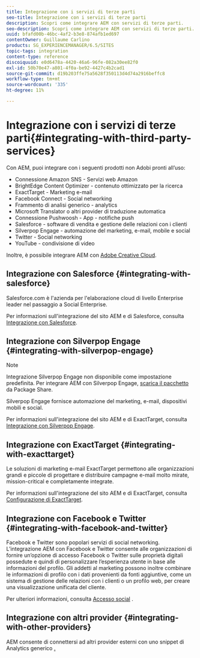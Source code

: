```yaml
---
title: Integrazione con i servizi di terze parti
seo-title: Integrazione con i servizi di terze parti
description: Scopri come integrare AEM con servizi di terze parti.
seo-description: Scopri come integrare AEM con servizi di terze parti.
uuid: bfafd00b-46bc-4af2-b3e8-874afb1ed697
contentOwner: Guillaume Carlino
products: SG_EXPERIENCEMANAGER/6.5/SITES
topic-tags: integration
content-type: reference
discoiquuid: e0d6478a-4420-46a6-96fe-082a30ee82f0
exl-id: 50b70e47-a801-4f0a-be92-4427c4b2cad1
source-git-commit: d19b203ffe75a5628f350113d4d74a2916beffc8
workflow-type: tm+mt
source-wordcount: '335'
ht-degree: 11%

---
```


# Integrazione con i servizi di terze parti{#integrating-with-third-party-services}

Con AEM, puoi integrare con i seguenti prodotti non Adobi pronti all’uso:

* Connessione Amazon SNS - Servizi web Amazon
* BrightEdge Content Optimizer - contenuto ottimizzato per la ricerca
* ExactTarget - Marketing e-mail
* Facebook Connect - Social networking
* Frammento di analisi generico - analytics
* Microsoft Translator o altri provider di traduzione automatica
* Connessione Pushwoosh - App - notifiche push
* Salesforce - software di vendita e gestione delle relazioni con i clienti
* Silverpop Engage - automazione del marketing, e-mail, mobile e social
* Twitter - Social networking
* YouTube - condivisione di video

Inoltre, è possibile integrare AEM con [Adobe Creative Cloud](/help/assets/aem-cc-integration-best-practices.md).

## Integrazione con Salesforce {#integrating-with-salesforce}

Salesforce.com è l&#39;azienda per l&#39;elaborazione cloud di livello Enterprise leader nel passaggio a Social Enterprise.

Per informazioni sull&#39;integrazione del sito AEM e di Salesforce, consulta [Integrazione con Salesforce](/help/sites-administering/salesforce.md).

## Integrazione con Silverpop Engage {#integrating-with-silverpop-engage}

>[!NOTE]
>
>Integrazione Silverpop Engage non disponibile come impostazione predefinita. Per integrare AEM con Silverpop Engage, [scarica il pacchetto](https://www.adobeaemcloud.com/content/marketplace/marketplaceProxy.html?packagePath=/content/companies/public/adobe/packages/aem620/product/cq-mcm-integrations-silverpop-content) da Package Share.

Silverpop Engage fornisce automazione del marketing, e-mail, dispositivi mobili e social.

Per informazioni sull&#39;integrazione del sito AEM e di ExactTarget, consulta [Integrazione con Silverpop Engage](/help/sites-administering/silverpop.md).

## Integrazione con ExactTarget {#integrating-with-exacttarget}

Le soluzioni di marketing e-mail ExactTarget permettono alle organizzazioni grandi e piccole di progettare e distribuire campagne e-mail molto mirate, mission-critical e completamente integrate.

Per informazioni sull&#39;integrazione del sito AEM e di ExactTarget, consulta [Configurazione di ExactTarget](/help/sites-administering/exacttarget.md).

## Integrazione con Facebook e Twitter {#integrating-with-facebook-and-twitter}

Facebook e Twitter sono popolari servizi di social networking. L’integrazione AEM con Facebook e Twitter consente alle organizzazioni di fornire un’opzione di accesso Facebook o Twitter sulle proprietà digitali possedute e quindi di personalizzare l’esperienza utente in base alle informazioni del profilo. Gli addetti al marketing possono inoltre combinare le informazioni di profilo con i dati provenienti da fonti aggiuntive, come un sistema di gestione delle relazioni con i clienti o un profilo web, per creare una visualizzazione unificata del cliente.

Per ulteriori informazioni, consulta [Accesso social](/help/communities/social-login.md) .

## Integrazione con altri provider {#integrating-with-other-providers}

AEM consente di connettersi ad altri provider esterni con uno snippet di Analytics generico [.](/help/sites-administering/external-providers.md)
